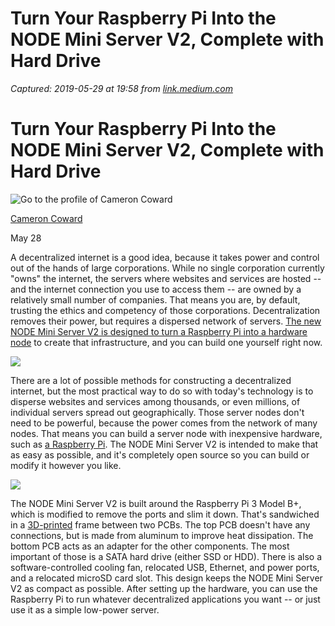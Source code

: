 # Turn Your Raspberry Pi Into the NODE Mini Server V2, Complete with Hard Drive

_Captured: 2019-05-29 at 19:58 from [link.medium.com](https://link.medium.com/1Qd8Ra2G5W)_

# Turn Your Raspberry Pi Into the NODE Mini Server V2, Complete with Hard Drive

![Go to the profile of Cameron Coward](https://cdn-images-1.medium.com/fit/c/100/100/1*dHDkUb1xLjTUc8ZNnT7_ig.jpeg)

[Cameron Coward](https://blog.hackster.io/@cameroncoward)

May 28

A decentralized internet is a good idea, because it takes power and control out of the hands of large corporations. While no single corporation currently "owns" the internet, the servers where websites and services are hosted -- and the internet connection you use to access them -- are owned by a relatively small number of companies. That means you are, by default, trusting the ethics and competency of those corporations. Decentralization removes their power, but requires a dispersed network of servers. [The new NODE Mini Server V2 is designed to turn a Raspberry Pi into a hardware node](https://n-o-d-e.net/node_mini_server2.html) to create that infrastructure, and you can build one yourself right now.

![](https://cdn-images-1.medium.com/max/1600/1*SVgEkz72YAT_DkiO110LYA.gif)

There are a lot of possible methods for constructing a decentralized internet, but the most practical way to do so with today's technology is to disperse websites and services among thousands, or even millions, of individual servers spread out geographically. Those server nodes don't need to be powerful, because the power comes from the network of many nodes. That means you can build a server node with inexpensive hardware, such as [a Raspberry Pi](https://www.hackster.io/raspberry-pi). The NODE Mini Server V2 is intended to make that as easy as possible, and it's completely open source so you can build or modify it however you like.

![](https://cdn-images-1.medium.com/max/1600/1*1p4bIb9JDNrqyG1-aZI4Bw.png)

The NODE Mini Server V2 is built around the Raspberry Pi 3 Model B+, which is modified to remove the ports and slim it down. That's sandwiched in a [3D-printed](https://www.hackster.io/3d-printing) frame between two PCBs. The top PCB doesn't have any connections, but is made from aluminum to improve heat dissipation. The bottom PCB acts as an adapter for the other components. The most important of those is a SATA hard drive (either SSD or HDD). There is also a software-controlled cooling fan, relocated USB, Ethernet, and power ports, and a relocated microSD card slot. This design keeps the NODE Mini Server V2 as compact as possible. After setting up the hardware, you can use the Raspberry Pi to run whatever decentralized applications you want -- or just use it as a simple low-power server.
